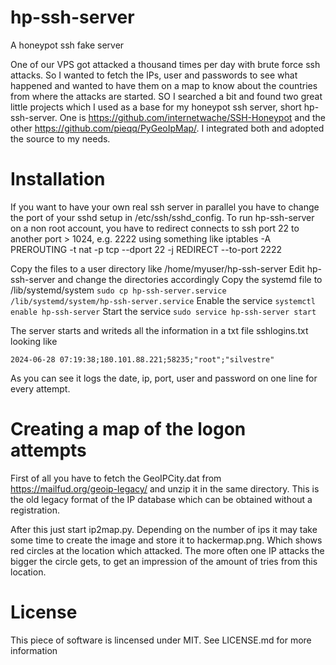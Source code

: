 # hp-ssh-server
A honeypot ssh fake server 

One of our VPS got attacked a thousand times per day with brute force ssh attacks. So I wanted to fetch the IPs, user and passwords to see what happened and wanted to have them on a map to know about the countries from where the attacks are started. SO I searched a bit and found two great little projects which I used as a base for my honeypot ssh server, short hp-ssh-server. One is https://github.com/internetwache/SSH-Honeypot and the other https://github.com/pieqq/PyGeoIpMap/. I integrated both and adopted the source to my needs.

# Installation
If you want to have your own real ssh server in parallel you have to change the port of your sshd setup in /etc/ssh/sshd_config.
To run hp-ssh-server on a non root account, you have to redirect connects to ssh port 22 to another port > 1024, e.g. 2222 using something like 
iptables -A PREROUTING -t nat -p tcp --dport 22 -j REDIRECT --to-port 2222

Copy the files to a user directory like /home/myuser/hp-ssh-server
Edit hp-ssh-server and change the directories accordingly
Copy the systemd file to /lib/systemd/system `sudo cp hp-ssh-server.service /lib/systemd/system/hp-ssh-server.service`
Enable the service `systemctl enable hp-ssh-server`
Start the service `sudo service hp-ssh-server start`

The server starts and writeds all the information in a txt file sshlogins.txt looking like

`2024-06-28 07:19:38;180.101.88.221;58235;"root";"silvestre"`

As you can see it logs the date, ip, port, user and password on one line for every attempt.


# Creating a map of the logon attempts
First of all you have to fetch the GeoIPCity.dat from https://mailfud.org/geoip-legacy/ and unzip it in the same directory.
This is the old legacy format of the IP database which can be obtained without a registration.

After this just start ip2map.py. Depending on the number of ips it may take some time to create the image and store it to hackermap.png. 
Which shows red circles at the location which attacked. The more often one IP attacks the bigger the circle gets, to get an impression of the amount of tries from this location.

# License
This piece of software is lincensed under MIT. See LICENSE.md for more information
